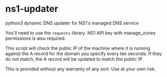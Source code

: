 # ns1-updater
python3 dynamic DNS updater for NS1's managed DNS service

You'll need to use the `requests` library. NS1 API key with manage_zones permissions is also required. 

This script will check the public IP of the machine where it is running against the A record for the domain you specify every ten seconds. 
If they do not match, the A record will be updated to match the public IP. 

This is provided without any warranty of any sort. Use at your own risk. 
